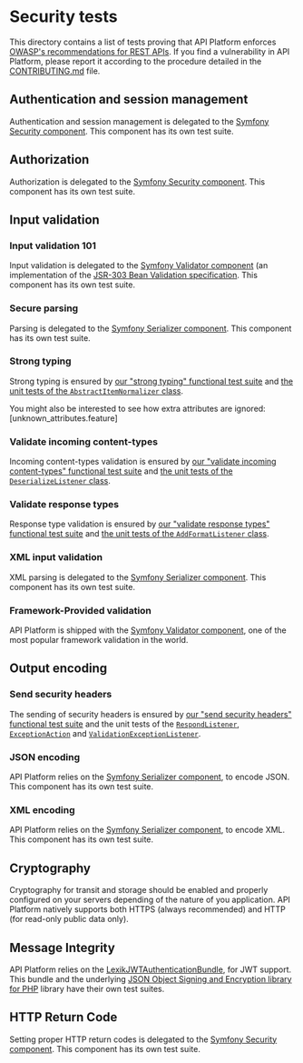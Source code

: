 # Security tests

This directory contains a list of tests proving that API Platform enforces [OWASP's recommendations for REST APIs](https://www.owasp.org/index.php/REST_Security_Cheat_Sheet).
If you find a vulnerability in API Platform, please report it according to the procedure detailed in the [CONTRIBUTING.md](../../CONTRIBUTING.md)
file.

## Authentication and session management

Authentication and session management is delegated to the [Symfony Security component](http://symfony.com/doc/current/components/security.html).
This component has its own test suite.

## Authorization

Authorization is delegated to the [Symfony Security component](http://symfony.com/doc/current/components/security.html).
This component has its own test suite.

## Input validation

### Input validation 101

Input validation is delegated to the [Symfony Validator component](http://symfony.com/doc/current/components/validator.html)
(an implementation of the [JSR-303 Bean Validation specification](https://jcp.org/en/jsr/detail?id=303).
This component has its own test suite.

### Secure parsing

Parsing is delegated to the [Symfony Serializer component](http://symfony.com/doc/current/components/serializer.html).
This component has its own test suite.

### Strong typing

Strong typing is ensured by [our "strong typing" functional test suite](strong_typing.feature) and [the unit tests of the `AbstractItemNormalizer`
class](../../tests/Serializer/AbstractItemNormalizerTest.php).

You might also be interested to see how extra attributes are ignored: [unknown_attributes.feature]

### Validate incoming content-types

Incoming content-types validation is ensured by [our "validate incoming content-types" functional test suite](validate_incoming_content-types.feature) and [the unit tests of the `DeserializeListener`
class](../../tests/EventListener/DeserializeListenerTest.php).

### Validate response types

Response type validation is ensured by [our "validate response types" functional test suite](validate_response_types.feature)
and [the unit tests of the `AddFormatListener` class](../../tests/EventListener/AddFormatListenerTest.php).

### XML input validation

XML parsing is delegated to the [Symfony Serializer component](http://symfony.com/doc/current/components/serializer.html).
This component has its own test suite.

### Framework-Provided validation

API Platform is shipped with the [Symfony Validator component](http://symfony.com/doc/current/components/validator.html),
one of the most popular framework validation in the world.

## Output encoding

### Send security headers

The sending of security headers is ensured by [our "send security headers" functional test suite](send_security_headers.feature)
and the unit tests of the [`RespondListener`](../../tests/EventListener/RespondListenerTest.php), [`ExceptionAction`](../../tests/Action/ExceptionActionTest.php)
and [`ValidationExceptionListener`](../../tests/Bridge/Symfony/Validation/EventListener/ValidationExceptionListenerTest.php).

### JSON encoding

API Platform relies on the [Symfony Serializer component](http://symfony.com/doc/current/components/serializer.html), to
encode JSON.
This component has its own test suite.

### XML encoding

API Platform relies on the [Symfony Serializer component](http://symfony.com/doc/current/components/serializer.html), to
encode XML.
This component has its own test suite.

## Cryptography

Cryptography for transit and storage should be enabled and properly configured on your servers depending of the nature of
you application.
API Platform natively supports both HTTPS (always recommended) and HTTP (for read-only public data only).

## Message Integrity

API Platform relies on the [LexikJWTAuthenticationBundle](https://github.com/lexik/LexikJWTAuthenticationBundle),
for JWT support.
This bundle and the underlying [JSON Object Signing and Encryption library for PHP](https://github.com/namshi/jose) library have their own test suites.

## HTTP Return Code

Setting proper HTTP return codes is delegated to the [Symfony Security component](http://symfony.com/doc/current/components/security.html).
This component has its own test suite.
